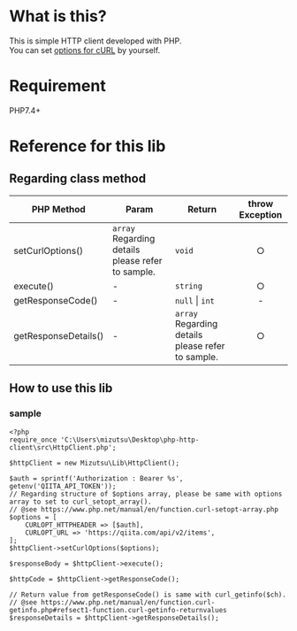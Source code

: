 # What is this?
This is simple HTTP client developed with PHP. <br>
You can set [options for cURL](https://www.php.net/manual/en/function.curl-setopt.php) by yourself. 


# Requirement
PHP7.4+

# Reference for this lib
## Regarding class method
| PHP Method          | Param | Return | throw Exception |
| ------------------- | ------| ---- | :----: |
| setCurlOptions()    | `array` <br> Regarding details please refer to sample. | `void` | ○ |
| execute()           | -     | `string` | ○ |
| getResponseCode()   | -     | `null` \| `int` | - |
| getResponseDetails()| -     | `array` <br> Regarding details please refer to sample. | ○ |

## How to use this lib
### sample
```
<?php
require_once 'C:\Users\mizutsu\Desktop\php-http-client\src\HttpClient.php';

$httpClient = new Mizutsu\Lib\HttpClient();

$auth = sprintf('Authorization : Bearer %s', getenv('QIITA_API_TOKEN'));
// Regarding structure of $options array, please be same with options array to set to curl_setopt_array(). 
// @see https://www.php.net/manual/en/function.curl-setopt-array.php
$options = [
    CURLOPT_HTTPHEADER => [$auth],
    CURLOPT_URL => 'https://qiita.com/api/v2/items',
];
$httpClient->setCurlOptions($options);

$responseBody = $httpClient->execute();

$httpCode = $httpClient->getResponseCode();

// Return value from getResponseCode() is same with curl_getinfo($ch).
// @see https://www.php.net/manual/en/function.curl-getinfo.php#refsect1-function.curl-getinfo-returnvalues
$responseDetails = $httpClient->getResponseDetails();
```
